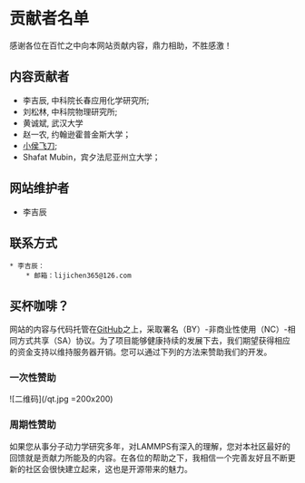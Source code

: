 # 贡献者名单

感谢各位在百忙之中向本网站贡献内容，鼎力相助，不胜感激！

## 内容贡献者

* 李吉辰, 中科院长春应用化学研究所;
* 刘松林, 中科院物理研究所;
* 黄诚斌, 武汉大学
* 赵一农, 约翰逊霍普金斯大学；
* [小侯飞刀](https://zhuanlan.zhihu.com/computational-physics);
* Shafat Mubin，宾夕法尼亚州立大学；

## 网站维护者

* 李吉辰

## 联系方式

    * 李吉辰：
        * 邮箱：lijichen365@126.com

## 买杯咖啡？

网站的内容与代码托管在[GitHub](https://github.com/Roy-Kid/lammpscn)之上，采取署名（BY）-非商业性使用（NC）-相同方式共享（SA）协议。为了项目能够健康持续的发展下去，我们期望获得相应的资金支持以维持服务器开销。您可以通过下列的方法来赞助我们的开发。

### 一次性赞助

![二维码](/qt.jpg =200x200)

### 周期性赞助

如果您从事分子动力学研究多年，对LAMMPS有深入的理解，您对本社区最好的回馈就是贡献力所能及的内容。在各位的帮助之下，我相信一个完善友好且不断更新的社区会很快建立起来，这也是开源带来的魅力。
